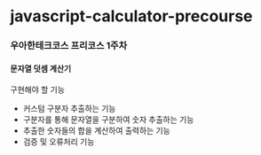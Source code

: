 # javascript-calculator-precourse

### 우아한테크코스 프리코스 1주차 
#### 문자열 덧셈 계산기
구현해야 할 기능
- 커스텀 구분자 추출하는 기능
- 구분자를 통해 문자열을 구분하여 숫자 추출하는 기능
- 추출한 숫자들의 합을 계산하여 출력하는 기능
- 검증 및 오류처리 기능
  
